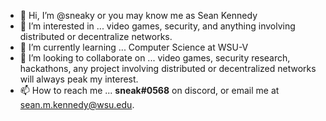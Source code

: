 - 👋 Hi, I’m @sneaky or you may know me as Sean Kennedy
- 👀 I’m interested in ... video games, security, and anything involving distributed or decentralize networks.
- 🌱 I’m currently learning ... Computer Science at WSU-V
- 💞️ I’m looking to collaborate on ... video games, security research, hackathons, any project involving distributed or decentralized networks will always peak my interest.
- 📫 How to reach me ... **sneak#0568** on discord, or email me at sean.m.kennedy@wsu.edu.

<!---
sneaky/sneaky is a ✨ special ✨ repository because its `README.md` (this file) appears on your GitHub profile.
You can click the Preview link to take a look at your changes.
--->

